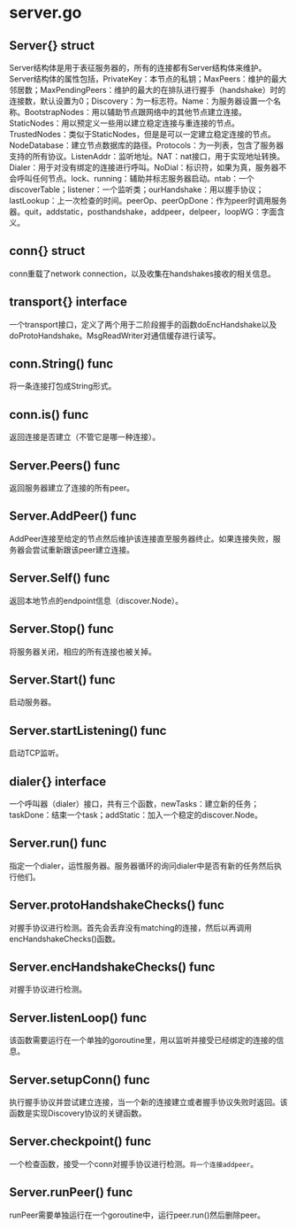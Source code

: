 # server.go
## Server{} struct
Server结构体是用于表征服务器的，所有的连接都有Server结构体来维护。Server结构体的属性包括，PrivateKey：本节点的私钥；MaxPeers：维护的最大邻居数；MaxPendingPeers：维护的最大的在排队进行握手（handshake）时的连接数，默认设置为0；Discovery：为一标志符。Name：为服务器设置一个名称。BootstrapNodes：用以辅助节点跟网络中的其他节点建立连接。StaticNodes：用以预定义一些用以建立稳定连接与重连接的节点。TrustedNodes：类似于StaticNodes，但是是可以一定建立稳定连接的节点。NodeDatabase：建立节点数据库的路径。Protocols：为一列表，包含了服务器支持的所有协议。ListenAddr：监听地址。NAT：nat接口，用于实现地址转换。Dialer：用于对没有绑定的连接进行呼叫。NoDial：标识符，如果为真，服务器不会呼叫任何节点。lock、running：辅助并标志服务器启动。ntab：一个discoverTable；listener：一个监听类；ourHandshake：用以握手协议；lastLookup：上一次检查的时间。peerOp、peerOpDone：作为peer时调用服务器。quit，addstatic，posthandshake，addpeer，delpeer，loopWG：字面含义。

## conn{} struct
conn重载了network connection，以及收集在handshakes接收的相关信息。

## transport{} interface
一个transport接口，定义了两个用于二阶段握手的函数doEncHandshake以及doProtoHandshake。MsgReadWriter对通信缓存进行读写。

## conn.String() func
将一条连接打包成String形式。

## conn.is() func
返回连接是否建立（不管它是哪一种连接）。

## Server.Peers() func
返回服务器建立了连接的所有peer。

## Server.AddPeer() func
AddPeer连接至给定的节点然后维护该连接直至服务器终止。如果连接失败，服务器会尝试重新跟该peer建立连接。

## Server.Self() func
返回本地节点的endpoint信息（discover.Node）。

## Server.Stop() func
将服务器关闭，相应的所有连接也被关掉。

## Server.Start() func
启动服务器。

## Server.startListening() func
启动TCP监听。

## dialer{} interface
一个呼叫器（dialer）接口，共有三个函数，newTasks：建立新的任务；taskDone：结束一个task；addStatic：加入一个稳定的discover.Node。

## Server.run() func
指定一个dialer，运性服务器。服务器循环的询问dialer中是否有新的任务然后执行他们。

## Server.protoHandshakeChecks() func
对握手协议进行检测。首先会丢弃没有matching的连接，然后以再调用encHandshakeChecks()函数。

## Server.encHandshakeChecks() func
对握手协议进行检测。

## Server.listenLoop() func
该函数需要运行在一个单独的goroutine里，用以监听并接受已经绑定的连接的信息。

## Server.setupConn() func
执行握手协议并尝试建立连接，当一个新的连接建立或者握手协议失败时返回。该函数是实现Discovery协议的关键函数。

## Server.checkpoint() func
一个检查函数，接受一个conn对握手协议进行检测。`将一个连接addpeer`。

## Server.runPeer() func
runPeer需要单独运行在一个goroutine中，运行peer.run()然后删除peer。





